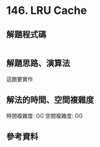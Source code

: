 # 146. LRU Cache

## 解題程式碼

```javascript

```

## 解題思路、演算法

這題要實作

## 解法的時間、空間複雜度

時間複雜度: O()
空間複雜度: O()

## 參考資料
